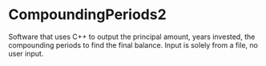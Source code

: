 # CompoundingPeriods2
Software that uses C++ to output the principal amount, years invested, the compounding periods to find the final balance. Input is solely from a file, no user input. 

